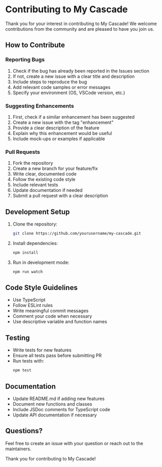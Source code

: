 # Contributing to My Cascade

Thank you for your interest in contributing to My Cascade! We welcome contributions from the community and are pleased to have you join us.

## How to Contribute

### Reporting Bugs

1. Check if the bug has already been reported in the Issues section
2. If not, create a new issue with a clear title and description
3. Include steps to reproduce the bug
4. Add relevant code samples or error messages
5. Specify your environment (OS, VSCode version, etc.)

### Suggesting Enhancements

1. First, check if a similar enhancement has been suggested
2. Create a new issue with the tag "enhancement"
3. Provide a clear description of the feature
4. Explain why this enhancement would be useful
5. Include mock-ups or examples if applicable

### Pull Requests

1. Fork the repository
2. Create a new branch for your feature/fix
3. Write clear, documented code
4. Follow the existing code style
5. Include relevant tests
6. Update documentation if needed
7. Submit a pull request with a clear description

## Development Setup

1. Clone the repository:
   ```bash
   git clone https://github.com/yourusername/my-cascade.git
   ```

2. Install dependencies:
   ```bash
   npm install
   ```

3. Run in development mode:
   ```bash
   npm run watch
   ```

## Code Style Guidelines

- Use TypeScript
- Follow ESLint rules
- Write meaningful commit messages
- Comment your code when necessary
- Use descriptive variable and function names

## Testing

- Write tests for new features
- Ensure all tests pass before submitting PR
- Run tests with:
  ```bash
  npm test
  ```

## Documentation

- Update README.md if adding new features
- Document new functions and classes
- Include JSDoc comments for TypeScript code
- Update API documentation if necessary

## Questions?

Feel free to create an issue with your question or reach out to the maintainers.

Thank you for contributing to My Cascade! 
